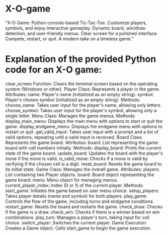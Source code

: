 # X-O-game
"X-O Game: Python console-based Tic-Tac-Toe. Customize players, symbols, and enjoy interactive gameplay. Dynamic board, win/draw detection, and user-friendly menus. Clear screen for a polished interface. Compete, restart, or quit. A modern take on a timeless game."
#  Explanation of the provided Python code for an X-O game:
clear_screen Function:
Clears the terminal screen based on the operating system (Windows or other).
Player Class:
Represents a player in the game.
Attributes:
name: Player's name (initialized as an empty string).
symbol: Player's chosen symbol (initialized as an empty string).
Methods:
choose_name: Takes user input for the player's name, allowing only letters.
choose_symbol: Takes user input for the player's symbol, allowing only a single letter.
Menu Class:
Manages the game menus.
Methods:
display_main_menu: Displays the main menu with options to start or quit the game.
display_endgame_menu: Displays the endgame menu with options to restart or quit.
get_valid_input: Takes user input with a prompt and a list of valid options, repeating until a valid input is received.
Board Class:
Represents the game board.
Attributes:
board: List representing the game board with cell numbers initially.
Methods:
display_board: Prints the current state of the game board.
update_board: Updates the board with the player's move if the move is valid.
is_valid_move: Checks if a move is valid by verifying if the chosen cell is a digit.
reset_board: Resets the game board to its initial state.
Game Class:
Manages the overall game.
Attributes:
players: List containing two Player objects.
board: Board object representing the game board.
menu: Menu object for managing menus.
current_player_index: Index (0 or 1) of the current player.
Methods:
start_game: Initiates the game based on user menu choice.
setup_players: Takes player details (name and symbol) for both players.
play_game: Controls the flow of the game, including turns and endgame conditions.
restart_game: Resets the board and restarts the game.
check_draw: Checks if the game is a draw.
check_win: Checks if there is a winner based on win combinations.
play_turn: Manages a player's turn, taking input for cell choice.
switch_player: Switches the current player.
Game Execution:
Creates a Game object.
Calls start_game to begin the game execution.
